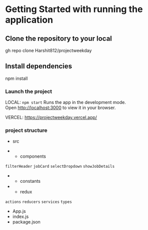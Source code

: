 # Getting Started with running the application

## Clone the repository to your local

gh repo clone Harshit812/projectweekday

## Install dependencies

npm install

### Launch the project

LOCAL: 
`npm start`
Runs the app in the development mode.\
Open [http://localhost:3000](http://localhost:3000) to view it in your browser.

VERCEL: 
https://projectweekday.vercel.app/

### project structure
- src

- - components

`filterHeader`
`jobCard`
`selectDropdown`
`showJobDetails`

- - constants

- - redux

`actions`
`reducers`
`services`
`types`

- App.js
- index.js
- package.json